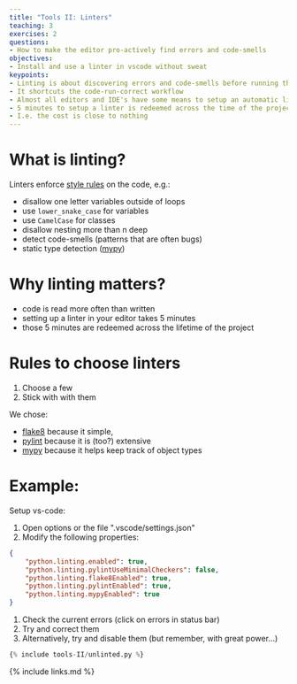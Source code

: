 ```yaml
---
title: "Tools II: Linters"
teaching: 3
exercises: 2
questions:
- How to make the editor pro-actively find errors and code-smells
objectives:
- Install and use a linter in vscode without sweat
keypoints:
- Linting is about discovering errors and code-smells before running the code
- It shortcuts the code-run-correct workflow
- Almost all editors and IDE's have some means to setup an automatic linters
- 5 minutes to setup a linter is redeemed across the time of the project
- I.e. the cost is close to nothing
---
```


# What is linting?

Linters enforce [style rules](https://lintlyci.github.io/Flake8Rules/) on the
code, e.g.:
- disallow one letter variables outside of loops
- use `lower_snake_case` for variables
- use `CamelCase` for classes
- disallow nesting more than n deep
- detect code-smells (patterns that are often bugs)
- static type detection ([mypy](http://mypy-lang.org/))


# Why linting matters?

* code is read more often than written
* setting up a linter in your editor takes 5 minutes
* those 5 minutes are redeemed across the lifetime of the project

# Rules to choose linters

1. Choose a few
1. Stick with with them

We chose:
  - [flake8](https://pypi.org/project/black/) because it simple,
  - [pylint](https://www.pylint.org/) because it is (too?) extensive
  - [mypy](http://mypy-lang.org/) because it helps keep track of object types

# Example:

Setup vs-code:

1. Open options or the file ".vscode/settings.json"
1. Modify the following properties:
  ```json
  {
      "python.linting.enabled": true,
      "python.linting.pylintUseMinimalCheckers": false,
      "python.linting.flake8Enabled": true,
      "python.linting.pylintEnabled": true,
      "python.linting.mypyEnabled": true
  }
  ```
1. Check the current errors (click on errors in status bar)
1. Try and correct them
1. Alternatively, try and disable them (but remember, with great power...)


```python
{% include tools-II/unlinted.py %}
```

{% include links.md %}
